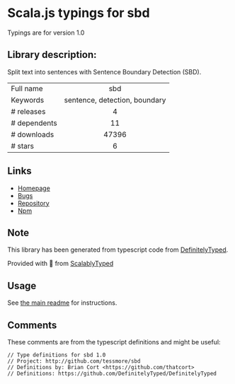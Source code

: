 
# Scala.js typings for sbd

Typings are for version 1.0

## Library description:
Split text into sentences with Sentence Boundary Detection (SBD).

|                    |                 |
| ------------------ | :-------------: |
| Full name          | sbd |
| Keywords           | sentence, detection, boundary |
| # releases         | 4 |
| # dependents       | 11 |
| # downloads        | 47396 |
| # stars            | 6 |

## Links
- [Homepage](http://github.com/Tessmore/sbd)
- [Bugs](https://github.com/Tessmore/sbd/issues)
- [Repository](https://github.com/Tessmore/sbd)
- [Npm](https://www.npmjs.com/package/sbd)
    


## Note
This library has been generated from typescript code from [DefinitelyTyped](https://definitelytyped.org).

Provided with :purple_heart: from [ScalablyTyped](https://github.com/oyvindberg/ScalablyTyped)

## Usage
See [the main readme](../../readme.md) for instructions.

## Comments

These comments are from the typescript definitions and might be useful:
```
// Type definitions for sbd 1.0
// Project: http://github.com/tessmore/sbd
// Definitions by: Brian Cort <https://github.com/thatcort>
// Definitions: https://github.com/DefinitelyTyped/DefinitelyTyped

```

